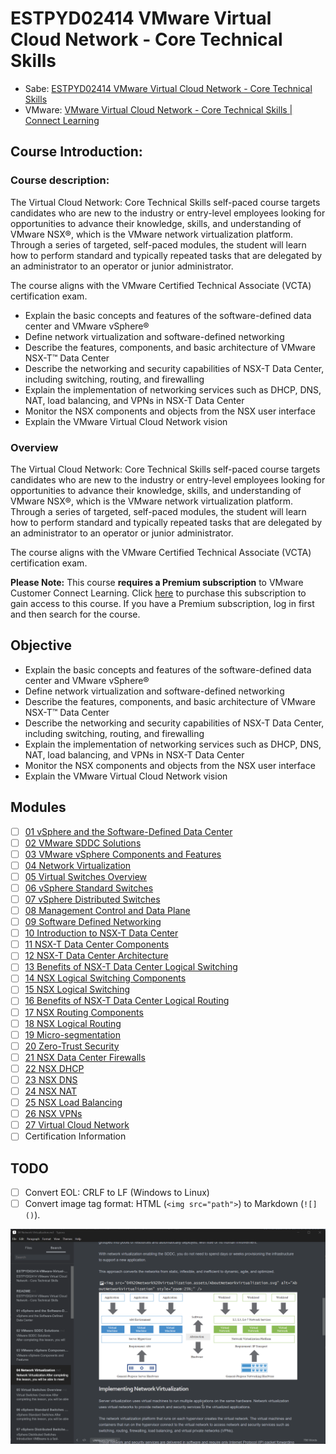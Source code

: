 # ESTPYD02414 VMware Virtual Cloud Network - Core Technical Skills

- Sabe: [ESTPYD02414 VMware Virtual Cloud Network - Core Technical Skills](https://dell.sabacloud.com/Saba/Web_spf/PRODTNT091/app/shared;spf-url=common%2Fledetail%2Fcours000000000456128%3FfromAutoSuggest%3Dtrue)
- VMware: [VMware Virtual Cloud Network - Core Technical Skills | Connect Learning](https://learning.customerconnect.vmware.com/oltpublish/site/program.do?dispatch=showCourseSession&id=9fce082b-fcc8-11ea-9f48-0cc47adeb5f8&ssosign=true)

## Course Introduction:

### Course description:

The Virtual Cloud Network: Core Technical Skills self-paced course targets candidates who are new to the industry or entry-level employees looking for opportunities to advance their knowledge, skills, and understanding of VMware NSX®, which is the VMware network virtualization platform. Through a series of targeted, self-paced modules, the student will learn how to perform standard and typically repeated tasks that are delegated by an administrator to an operator or junior administrator.

The course aligns with the VMware Certified Technical Associate (VCTA) certification exam.

- Explain the basic concepts and features of the software-defined data center and VMware vSphere®
- Define network virtualization and software-defined networking
- Describe the features, components, and basic architecture of VMware NSX-T™ Data Center
- Describe the networking and security capabilities of NSX-T Data Center, including switching, routing, and firewalling
- Explain the implementation of networking services such as DHCP, DNS, NAT, load balancing, and VPNs in NSX-T Data Center
- Monitor the NSX components and objects from the NSX user interface
- Explain the VMware Virtual Cloud Network vision

### Overview

The Virtual Cloud Network: Core Technical Skills self-paced course targets candidates who are new to the industry or entry-level employees looking for opportunities to advance their knowledge, skills, and understanding of VMware NSX®, which is the VMware network virtualization platform. Through a series of targeted, self-paced modules, the student will learn how to perform standard and typically repeated tasks that are delegated by an administrator to an operator or junior administrator.

The course aligns with the VMware Certified Technical Associate (VCTA) certification exam.

**Please Note:** This course **requires a Premium subscription** to VMware Customer Connect Learning. Click [here](https://mylearn.vmware.com/mgrReg/courses.cfm?ui=www_edu&a=one&id_subject=82786) to purchase this subscription to gain access to this course. If you have a Premium subscription, log in first and then search for the course.

## Objective

- Explain the basic concepts and features of the software-defined data center and VMware vSphere®
- Define network virtualization and software-defined networking
- Describe the features, components, and basic architecture of VMware NSX-T™ Data Center
- Describe the networking and security capabilities of NSX-T Data Center, including switching, routing, and firewalling
- Explain the implementation of networking services such as DHCP, DNS, NAT, load balancing, and VPNs in NSX-T Data Center
- Monitor the NSX components and objects from the NSX user interface
- Explain the VMware Virtual Cloud Network vision

## Modules

- [ ] [01 vSphere and the Software-Defined Data Center](01%20vSphere%20and%20the%20Software-Defined%20Data%20Center.md)
- [ ] [02 VMware SDDC Solutions](02%20VMware%20SDDC%20Solutions.md)
- [ ] [03 VMware vSphere Components and Features](03%20VMware%20vSphere%20Components%20and%20Features.md)
- [ ] [04 Network Virtualization](04%20Network%20Virtualization.md)
- [ ] [05 Virtual Switches Overview](05%20Virtual%20Switches%20Overview.md)
- [ ] [06 vSphere Standard Switches](06%20vSphere%20Standard%20Switches.md)
- [ ] [07 vSphere Distributed Switches](07%20vSphere%20Distributed%20Switches.md)
- [ ] [08 Management Control and Data Plane](08%20Management%20Control%20and%20Data%20Plane.md)
- [ ] [09 Software Defined Networking](09%20Software%20Defined%20Networking.md)
- [ ] [10 Introduction to NSX-T Data Center](10%20Introduction%20to%20NSX-T%20Data%20Center.md)
- [ ] [11 NSX-T Data Center Components](11%20NSX-T%20Data%20Center%20Components.md)
- [ ] [12 NSX-T Data Center Architecture](12%20NSX-T%20Data%20Center%20Architecture.md)
- [ ] [13 Benefits of NSX-T Data Center Logical Switching](13%20Benefits%20of%20NSX-T%20Data%20Center%20Logical%20Switching.md)
- [ ] [14 NSX Logical Switching Components](14%20NSX%20Logical%20Switching%20Components.md)
- [ ] [15 NSX Logical Switching](15%20NSX%20Logical%20Switching.md)
- [ ] [16 Benefits of NSX-T Data Center Logical Routing](16%20Benefits%20of%20NSX-T%20Data%20Center%20Logical%20Routing.md)
- [ ] [17 NSX Routing Components](17%20NSX%20Routing%20Components.md)
- [ ] [18 NSX Logical Routing](18%20NSX%20Logical%20Routing.md)
- [ ] [19 Micro-segmentation](19%20Micro-segmentation.md)
- [ ] [20 Zero-Trust Security](20%20Zero-Trust%20Security.md)
- [ ] [21 NSX Data Center Firewalls](21%20NSX%20Data%20Center%20Firewalls.md)
- [ ] [22 NSX DHCP](22%20NSX%20DHCP.md)
- [ ] [23 NSX DNS](23%20NSX%20DNS.md)
- [ ] [24 NSX NAT](24%20NSX%20NAT.md)
- [ ] [25 NSX Load Balancing](25%20NSX%20Load%20Balancing.md)
- [ ] [26 NSX VPNs](26%20NSX%20VPNs.md)
- [ ] [27 Virtual Cloud Network](27%20Virtual%20Cloud%20Network.md)
- [ ] Certification Information

## TODO

- [ ] Convert EOL: CRLF to LF (Windows to Linux)
- [ ] Convert image tag format: HTML (`<img src="path">`) to Markdown (`![]()`).

![CRLF to LF](assets/2025-04-02_10-30-56.gif)
